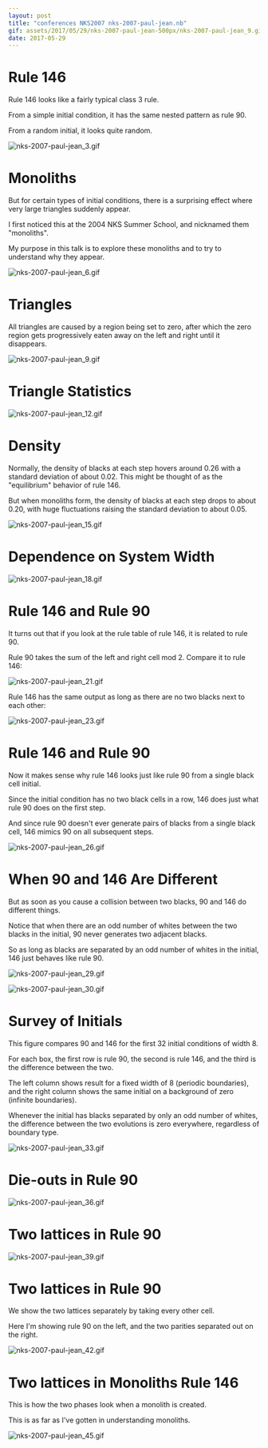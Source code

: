 ```yaml
---
layout: post
title: "conferences NKS2007 nks-2007-paul-jean.nb"
gif: assets/2017/05/29/nks-2007-paul-jean-500px/nks-2007-paul-jean_9.gif
date: 2017-05-29
---
```


# Rule 146

Rule 146 looks like a fairly typical class 3 rule.

From a simple initial condition, it has the same nested pattern as rule 90.

From a random initial, it looks quite random.

![nks-2007-paul-jean_3.gif](../../../assets/2017/05/29/nks-2007-paul-jean-500px/nks-2007-paul-jean_3.gif)

# Monoliths

But for certain types of initial conditions, there is a surprising effect where very large triangles suddenly appear.  

I first noticed this at the 2004 NKS Summer School, and nicknamed them "monoliths".  

My purpose in this talk is to explore these monoliths and to try to understand why they appear.

![nks-2007-paul-jean_6.gif](../../../assets/2017/05/29/nks-2007-paul-jean-500px/nks-2007-paul-jean_6.gif)

# Triangles

All triangles are caused by a region being set to zero, after which the zero region gets progressively eaten away on the left and right until it disappears.  

![nks-2007-paul-jean_9.gif](../../../assets/2017/05/29/nks-2007-paul-jean-500px/nks-2007-paul-jean_9.gif)

# Triangle Statistics

![nks-2007-paul-jean_12.gif](../../../assets/2017/05/29/nks-2007-paul-jean-500px/nks-2007-paul-jean_12.gif)

# Density

Normally, the density of blacks at each step hovers around 0.26 with a standard deviation of about 0.02.  This might be thought of as the "equilibrium" behavior of rule 146.

But when monoliths form, the density of blacks at each step drops to about 0.20, with huge fluctuations raising the standard deviation to about 0.05.

![nks-2007-paul-jean_15.gif](../../../assets/2017/05/29/nks-2007-paul-jean-500px/nks-2007-paul-jean_15.gif)

# Dependence on System Width

![nks-2007-paul-jean_18.gif](../../../assets/2017/05/29/nks-2007-paul-jean-500px/nks-2007-paul-jean_18.gif)

# Rule 146 and Rule 90

It turns out that if you look at the rule table of rule 146, it is related to rule 90.

Rule 90 takes the sum of the left and right cell mod 2.  Compare it to rule 146:

![nks-2007-paul-jean_21.gif](../../../assets/2017/05/29/nks-2007-paul-jean-500px/nks-2007-paul-jean_21.gif)

Rule 146 has the same output as long as there are no two blacks next to each other:

![nks-2007-paul-jean_23.gif](../../../assets/2017/05/29/nks-2007-paul-jean-500px/nks-2007-paul-jean_23.gif)

# Rule 146 and Rule 90

Now it makes sense why rule 146 looks just like rule 90 from a single black cell initial.  

Since the initial condition has no two black cells in a row, 146 does just what rule 90 does on the first step.  

And since rule 90 doesn't ever generate pairs of blacks from a single black cell, 146 mimics 90 on all subsequent steps.

![nks-2007-paul-jean_26.gif](../../../assets/2017/05/29/nks-2007-paul-jean-500px/nks-2007-paul-jean_26.gif)

# When 90 and 146 Are Different

But as soon as you cause a collision between two blacks, 90 and 146 do different things.

Notice that when there are an odd number of whites between the two blacks in the initial, 90 never generates two adjacent blacks.

So as long as blacks are separated by an odd number of whites in the initial, 146 just behaves like rule 90.

![nks-2007-paul-jean_29.gif](../../../assets/2017/05/29/nks-2007-paul-jean-500px/nks-2007-paul-jean_29.gif)

![nks-2007-paul-jean_30.gif](../../../assets/2017/05/29/nks-2007-paul-jean-500px/nks-2007-paul-jean_30.gif)

# Survey of Initials

This figure compares 90 and 146 for the first 32 initial conditions of width 8.

For each box, the first row is rule 90, the second is rule 146, and the third is the difference between the two.

The left column shows result for a fixed width of 8 (periodic boundaries), and the right column shows the same initial on a background of zero (infinite boundaries).

Whenever the initial has blacks separated by only an odd number of whites, the difference between the two evolutions is zero everywhere, regardless of boundary type.

![nks-2007-paul-jean_33.gif](../../../assets/2017/05/29/nks-2007-paul-jean-500px/nks-2007-paul-jean_33.gif)

# Die-outs in Rule 90

![nks-2007-paul-jean_36.gif](../../../assets/2017/05/29/nks-2007-paul-jean-500px/nks-2007-paul-jean_36.gif)

# Two lattices in Rule 90

![nks-2007-paul-jean_39.gif](../../../assets/2017/05/29/nks-2007-paul-jean-500px/nks-2007-paul-jean_39.gif)

# Two lattices in Rule 90

We show the two lattices separately by taking every other cell.

Here I'm showing rule 90 on the left, and the two parities separated out on the right.

![nks-2007-paul-jean_42.gif](../../../assets/2017/05/29/nks-2007-paul-jean-500px/nks-2007-paul-jean_42.gif)

# Two lattices in Monoliths Rule 146

This is how the two phases look when a monolith is created.

This is as far as I've gotten in understanding monoliths.

![nks-2007-paul-jean_45.gif](../../../assets/2017/05/29/nks-2007-paul-jean-500px/nks-2007-paul-jean_45.gif)

